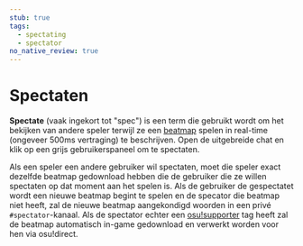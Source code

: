 ```yaml
---
stub: true
tags:
  - spectating
  - spectator
no_native_review: true
---
```


# Spectaten

**Spectate** (vaak ingekort tot "spec") is een term die gebruikt wordt om het bekijken van andere speler terwijl ze een [beatmap](/wiki/Beatmaps) spelen in real-time (ongeveer 500ms vertraging) te beschrijven. Open de uitgebreide chat en klik op een grijs gebruikerspaneel om te spectaten.

Als een speler een andere gebruiker wil spectaten, moet die speler exact dezelfde beatmap gedownload hebben die de gebruiker die ze willen spectaten op dat moment aan het spelen is. Als de gebruiker de gespectatet wordt een nieuwe beatmap begint te spelen en de specator die beatmap niet heeft, zal de nieuwe beatmap aangekondigd woorden in een privé `#spectator`-kanaal. 
Als de spectator echter een [osu!supporter](/wiki/osu!supporter) tag heeft zal de beatmap automatisch in-game gedownload en verwerkt worden voor hen via osu!direct.
